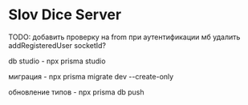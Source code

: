 # Slov Dice Server

TODO: добавить проверку на from при аутентификации
мб удалить addRegisteredUser socketId?

db studio - npx prisma studio

миграция - npx prisma migrate dev --create-only

обновление типов - npx prisma db push
